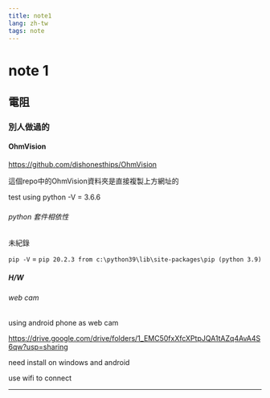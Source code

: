 ```yaml
---
title: note1
lang: zh-tw
tags: note
---
```


# note 1

## 電阻

### 別人做過的

#### OhmVision

https://github.com/dishonesthips/OhmVision

這個repo中的OhmVision資料夾是直接複製上方網址的

test using python -V = 3.6.6

###### python 套件相依性

未紀錄

`pip -V` = `pip 20.2.3 from c:\python39\lib\site-packages\pip (python 3.9)`

##### H/W

###### web cam

using android phone as web cam

https://drive.google.com/drive/folders/1_EMC50fxXfcXPtpJQA1tAZq4AvA4S6qw?usp=sharing

need install on windows and android

use wifi to connect

---
